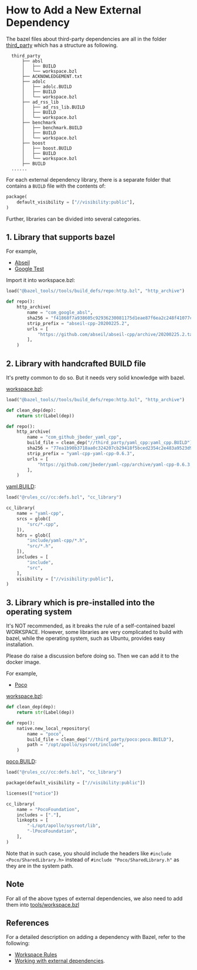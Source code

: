 # How to Add a New External Dependency

The bazel files about third-party dependencies are all in the folder
[third_party](../../third_party)
which has a structure as following.

```shell
  third_party
      ├── absl
      │   ├── BUILD
      │   └── workspace.bzl
      ├── ACKNOWLEDGEMENT.txt
      ├── adolc
      │   ├── adolc.BUILD
      │   ├── BUILD
      │   └── workspace.bzl
      ├── ad_rss_lib
      │   ├── ad_rss_lib.BUILD
      │   ├── BUILD
      │   └── workspace.bzl
      ├── benchmark
      │   ├── benchmark.BUILD
      │   ├── BUILD
      │   └── workspace.bzl
      ├── boost
      │   ├── boost.BUILD
      │   ├── BUILD
      │   └── workspace.bzl
      ├── BUILD
  ......
```

For each external dependency library, there is a separate folder that contains
a `BUILD` file with the contents of:

```python
package(
    default_visibility = ["//visibility:public"],
)
```

Further, libraries can be divided into several categories.

## 1. Library that supports bazel

For example,

- [Abseil](https://github.com/abseil/abseil-cpp)
- [Google Test](https://github.com/google/googletest)

Import it into workspace.bzl:

```python
load("@bazel_tools//tools/build_defs/repo:http.bzl", "http_archive")

def repo():
    http_archive(
        name = "com_google_absl",
        sha256 = "f41868f7a938605c92936230081175d1eae87f6ea2c248f41077c8f88316f111",
        strip_prefix = "abseil-cpp-20200225.2",
        urls = [
            "https://github.com/abseil/abseil-cpp/archive/20200225.2.tar.gz",
        ],
    )
```

## 2. Library with handcrafted BUILD file

It's pretty common to do so. But it needs very solid knowledge with bazel.

[workspace.bzl](../../third_party/yaml_cpp/workspace.bzl):

```python
load("@bazel_tools//tools/build_defs/repo:http.bzl", "http_archive")

def clean_dep(dep):
    return str(Label(dep))

def repo():
    http_archive(
        name = "com_github_jbeder_yaml_cpp",
        build_file = clean_dep("//third_party/yaml_cpp:yaml_cpp.BUILD"),
        sha256 = "77ea1b90b3718aa0c324207cb29418f5bced2354c2e483a9523d98c3460af1ed",
        strip_prefix = "yaml-cpp-yaml-cpp-0.6.3",
        urls = [
            "https://github.com/jbeder/yaml-cpp/archive/yaml-cpp-0.6.3.tar.gz",
        ],
    )
```

[yaml.BUILD](../../third_party/yaml_cpp/yaml_cpp.BUILD):

```python
load("@rules_cc//cc:defs.bzl", "cc_library")

cc_library(
    name = "yaml-cpp",
    srcs = glob([
        "src/*.cpp",
    ]),
    hdrs = glob([
        "include/yaml-cpp/*.h",
        "src/*.h",
    ]),
    includes = [
        "include",
        "src",
    ],
    visibility = ["//visibility:public"],
)
```

## 3. Library which is pre-installed into the operating system

It's NOT recommended, as it breaks the rule of a self-contained bazel WORKSPACE.
However, some libraries are very complicated to build with bazel, while the
operating system, such as Ubuntu, provides easy installation.

Please do raise a discussion before doing so. Then we can add it to the docker
image.

For example,

- [Poco](https://github.com/pocoproject/poco)

[workspace.bzl](../../third_party/poco/workspace.bzl):

```python
def clean_dep(dep):
    return str(Label(dep))

def repo():
    native.new_local_repository(
        name = "poco",
        build_file = clean_dep("//third_party/poco:poco.BUILD"),
        path = "/opt/apollo/sysroot/include",
    )
```

[poco.BUILD](../../third_party/poco/poco.BUILD):

```python
load("@rules_cc//cc:defs.bzl", "cc_library")

package(default_visibility = ["//visibility:public"])

licenses(["notice"])

cc_library(
    name = "PocoFoundation",
    includes = ["."],
    linkopts = [
        "-L/opt/apollo/sysroot/lib",
        "-lPocoFoundation",
    ],
)
```

Note that in such case, you should include the headers like
`#include <Poco/SharedLibrary.h>` instead of `#include "Poco/SharedLibrary.h"`
as they are in the system path.

## Note

For all of the above types of external dependencies, we also need to add them
into
[tools/workspace.bzl](../../tools/workspace.bzl)

## References

For a detailed description on adding a dependency with Bazel, refer to the
following:

- [Workspace Rules](https://bazel.build/versions/master/docs/be/workspace.html)
- [Working with external dependencies](https://docs.bazel.build/versions/master/external.html).
